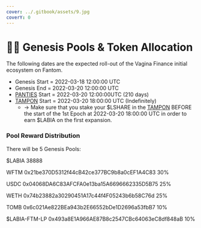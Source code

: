 ```yaml
---
cover: ../.gitbook/assets/9.jpg
coverY: 0
---
```


# 👩🎤 Genesis Pools & Token Allocation



The following dates are the expected roll-out of the Vagina Finance initial ecosystem on Fantom.

* Genesis Start = 2022-03-18 12:00:00 UTC
* Genesis End = 2022-03-20 12:00:00 UTC
* [PANTIES](https://vaginafinance.app/PANTIES) Start = 2022-03-20 12:00:00UTC (210 days)
* [TAMPON](https://vaginafinance.app/TAMPON) Start = 2022-03-20 18:00:00 UTC (Indefinitely)
  * \-> Make sure that you stake your $LSHARE in the [TAMPON](https://vaginafinance.app/TAMPON) BEFORE the start of the 1st Epoch at 2022-03-20 18:00:00 UTC in order to earn $LABIA on the first expansion.

### Pool Reward Distribution

There will be 5 Genesis Pools:

$LABIA 38888

WFTM 0x21be370D5312f44cB42ce377BC9b8a0cEF1A4C83  30%&#x20;

USDC 0x04068DA6C83AFCFA0e13ba15A6696662335D5B75  25%&#x20;

WETH 0x74b23882a30290451A17c44f4F05243b6b58C76d  25%&#x20;

TOMB 0x6c021Ae822BEa943b2E66552bDe1D2696a53fbB7  10%&#x20;

$LABIA-FTM-LP 0x493a8E1A966AE87B8c2547CBc64063eC8df848aB  10%&#x20;

